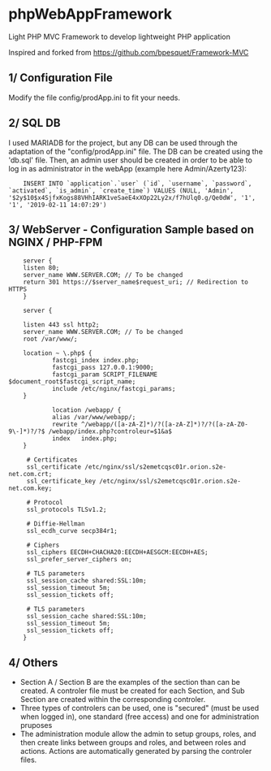 # phpWebAppFramework
Light PHP MVC Framework to develop lightweight PHP application

Inspired and forked from https://github.com/bpesquet/Framework-MVC

## 1/ Configuration File
Modify the file config/prodApp.ini to fit your needs.

## 2/ SQL DB
I used MARIADB for the project, but any DB can be used through the adaptation of the "config/prodApp.ini" file.
The DB can be created using the 'db.sql' file.
Then, an admin user should be created in order to be able to log in as administrator in the webApp (example here Admin/Azerty123):

        INSERT INTO `application`.`user` (`id`, `username`, `password`, `activated`, `is_admin`, `create_time`) VALUES (NULL, 'Admin', '$2y$10$x4SjfxKogs88VHhIARK1veSaeE4xXOp22Ly2x/f7hUlq0.g/Qe0dW', '1', '1', '2019-02-11 14:07:29')


## 3/ WebServer - Configuration Sample based on NGINX / PHP-FPM 

        server {
        listen 80;
        server_name WWW.SERVER.COM; // To be changed
        return 301 https://$server_name$request_uri; // Redirection to HTTPS
        }

        server {

        listen 443 ssl http2;
        server_name WWW.SERVER.COM; // To be changed
        root /var/www/;
        
        location ~ \.php$ {
                fastcgi_index index.php;
                fastcgi_pass 127.0.0.1:9000;
                fastcgi_param SCRIPT_FILENAME $document_root$fastcgi_script_name;
                include /etc/nginx/fastcgi_params;
        }
        
                location /webapp/ {
                alias /var/www/webapp/;
                rewrite ^/webapp/([a-zA-Z]*)/?([a-zA-Z]*)?/?([a-zA-Z0-9\-]*)?/?$ /webapp/index.php?controleur=$1&a$
                index   index.php;
        }
        
         # Certificates
         ssl_certificate /etc/nginx/ssl/s2emetcqsc01r.orion.s2e-net.com.crt;
         ssl_certificate_key /etc/nginx/ssl/s2emetcqsc01r.orion.s2e-net.com.key;
 
         # Protocol
         ssl_protocols TLSv1.2;
 
         # Diffie-Hellman
         ssl_ecdh_curve secp384r1;
 
         # Ciphers
         ssl_ciphers EECDH+CHACHA20:EECDH+AESGCM:EECDH+AES;
         ssl_prefer_server_ciphers on;
 
         # TLS parameters
         ssl_session_cache shared:SSL:10m;
         ssl_session_timeout 5m;
         ssl_session_tickets off;
 
         # TLS parameters
         ssl_session_cache shared:SSL:10m;
         ssl_session_timeout 5m;
         ssl_session_tickets off;
        }

## 4/ Others
- Section A / Section B are the examples of the section than can be created. A controler file must be created for each Section, and Sub Section are created within the corresponding controler.
- Three types of controlers can be used, one is "secured" (must be used when logged in), one standard (free access) and one for administration pruposes
- The administration module allow the admin to setup groups, roles, and then create links between groups and roles, and between roles and actions. Actions are automatically generated by parsing the controler files.
